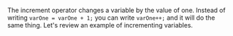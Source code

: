 The increment operator changes a variable by the value of one. Instead of writing `varOne = varOne + 1;` you can write `varOne++;` and it will do the same thing. Let's review an example of incrementing variables.

